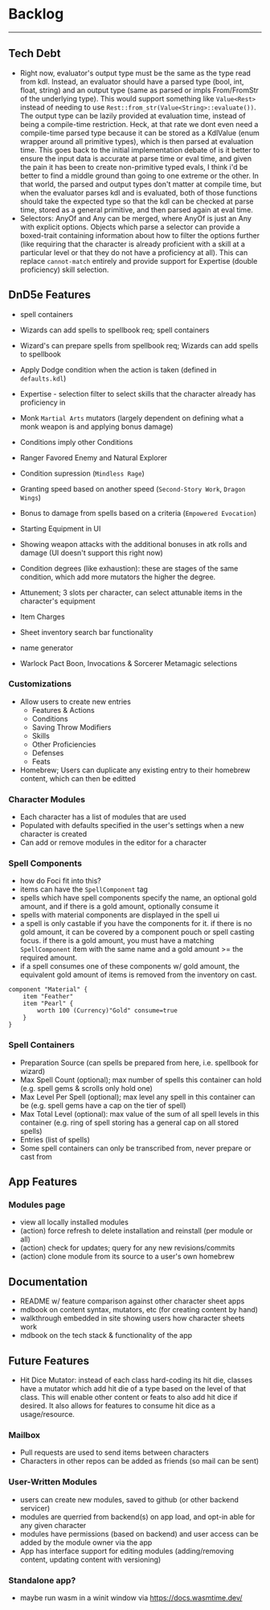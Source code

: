 # Backlog
-----

## Tech Debt
- Right now, evaluator's output type must be the same as the type read from kdl. Instead, an evaluator should have a parsed type (bool, int, float, string) and an output type (same as parsed or impls From/FromStr of the underlying type). This would support something like `Value<Rest>` instead of needing to use `Rest::from_str(Value<String>::evaluate())`. The output type can be lazily provided at evaluation time, instead of being a compile-time restriction. Heck, at that rate we dont even need a compile-time parsed type because it can be stored as a KdlValue (enum wrapper around all primitive types), which is then parsed at evaluation time. This goes back to the initial implementation debate of is it better to ensure the input data is accurate at parse time or eval time, and given the pain it has been to create non-primitive typed evals, I think i'd be better to find a middle ground than going to one extreme or the other. In that world, the parsed and output types don't matter at compile time, but when the evaluator parses kdl and is evaluated, both of those functions should take the expected type so that the kdl can be checked at parse time, stored as a general primitive, and then parsed again at eval time.
- Selectors:
  AnyOf and Any can be merged, where AnyOf is just an Any with explicit options.
	Objects which parse a selector can provide a boxed-trait containing information about how to filter the options further (like requiring that the character is already proficient with a skill at a particular level or that they do not have a proficiency at all). This can replace `cannot-match` entirely and provide support for Expertise (double proficiency) skill selection.

## DnD5e Features

- spell containers
- Wizards can add spells to spellbook
  req; spell containers
- Wizard's can prepare spells from spellbook
  req; Wizards can add spells to spellbook

- Apply Dodge condition when the action is taken (defined in `defaults.kdl`)
- Expertise - selection filter to select skills that the character already has proficiency in
- Monk `Martial Arts` mutators (largely dependent on defining what a monk weapon is and applying bonus damage)
- Conditions imply other Conditions
- Ranger Favored Enemy and Natural Explorer
- Condition supression (`Mindless Rage`)
- Granting speed based on another speed (`Second-Story Work`, `Dragon Wings`)
- Bonus to damage from spells based on a criteria (`Empowered Evocation`)
- Starting Equipment in UI
- Showing weapon attacks with the additional bonuses in atk rolls and damage (UI doesn't support this right now)
- Condition degrees (like exhaustion): these are stages of the same condition, which add more mutators the higher the degree.
- Attunement; 3 slots per character, can select attunable items in the character's equipment
- Item Charges
- Sheet inventory search bar functionality
- name generator
- Warlock Pact Boon, Invocations & Sorcerer Metamagic selections

### Customizations
- Allow users to create new entries
	- Features & Actions
	- Conditions
	- Saving Throw Modifiers
	- Skills
	- Other Proficiencies
	- Defenses
	- Feats
- Homebrew; Users can duplicate any existing entry to their homebrew content, which can then be editted

### Character Modules
- Each character has a list of modules that are used
- Populated with defaults specified in the user's settings when a new character is created
- Can add or remove modules in the editor for a character

### Spell Components
- how do Foci fit into this?
- items can have the `SpellComponent` tag
- spells which have spell components specify the name, an optional gold amount, and if there is a gold amount, optionally consume it
- spells with material components are displayed in the spell ui
- a spell is only castable if you have the components for it. if there is no gold amount, it can be covered by a component pouch or spell casting focus. if there is a gold amount, you must have a matching `SpellComponent` item with the same name and a gold amount >= the required amount.
- if a spell consumes one of these components w/ gold amount, the equivalent gold amount of items is removed from the inventory on cast.
```
component "Material" {
	item "Feather"
	item "Pearl" {
		worth 100 (Currency)"Gold" consume=true
	}
}
```

### Spell Containers
- Preparation Source (can spells be prepared from here, i.e. spellbook for wizard)
- Max Spell Count (optional); max number of spells this container can hold (e.g. spell gems & scrolls only hold one)
- Max Level Per Spell (optional); max level any spell in this container can be (e.g. spell gems have a cap on the tier of spell)
- Max Total Level (optional): max value of the sum of all spell levels in this container (e.g. ring of spell storing has a general cap on all stored spells)
- Entries (list of spells)
- Some spell containers can only be transcribed from, never prepare or cast from

## App Features

### Modules page
- view all locally installed modules
- (action) force refresh to delete installation and reinstall (per module or all)
- (action) check for updates; query for any new revisions/commits
- (action) clone module from its source to a user's own homebrew

## Documentation
- README w/ feature comparison against other character sheet apps
- mdbook on content syntax, mutators, etc (for creating content by hand)
- walkthrough embedded in site showing users how character sheets work
- mdbook on the tech stack & functionality of the app

## Future Features

- Hit Dice Mutator: instead of each class hard-coding its hit die, classes have a mutator which add hit die of a type based on the level of that class. This will enable other content or feats to also add hit dice if desired. It also allows for features to consume hit dice as a usage/resource.

### Mailbox
- Pull requests are used to send items between characters
- Characters in other repos can be added as friends (so mail can be sent)

### User-Written Modules
- users can create new modules, saved to github (or other backend servicer)
- modules are querried from backend(s) on app load, and opt-in able for any given character
- modules have permissions (based on backend) and user access can be added by the module owner via the app
- App has interface support for editing modules (adding/removing content, updating content with versioning)

### Standalone app?
- maybe run wasm in a winit window via https://docs.wasmtime.dev/

